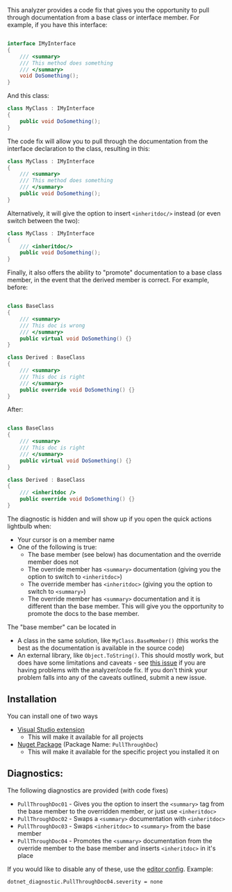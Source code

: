 This analyzer provides a code fix that gives you the opportunity to pull through documentation from a base class or interface member.  For example, if you have this interface:

```csharp

interface IMyInterface 
{
    /// <summary>
    /// This method does something
    /// </summary>
    void DoSomething();
}

```

And this class:

```csharp
class MyClass : IMyInterface
{
    public void DoSomething();
}
```

The code fix will allow you to pull through the documentation from the interface declaration to the class, resulting in this:

```csharp
class MyClass : IMyInterface
{
    /// <summary>
    /// This method does something
    /// </summary>
    public void DoSomething();
}
```

Alternatively, it will give the option to insert `<inheritdoc/>` instead (or even switch between the two):
```csharp
class MyClass : IMyInterface
{
    /// <inheritdoc/>
    public void DoSomething();
}
```

Finally, it also offers the ability to "promote" documentation to a base class member, in the event that the derived member is correct.  For example, before:
```csharp

class BaseClass
{
    /// <summary>
    /// This doc is wrong
    /// </summary>
    public virtual void DoSomething() {}
}

class Derived : BaseClass
{
    /// <summary>
    /// This doc is right
    /// </summary>
    public override void DoSomething() {}
}

```

After:
```csharp

class BaseClass
{
    /// <summary>
    /// This doc is right
    /// </summary>
    public virtual void DoSomething() {}
}

class Derived : BaseClass
{
    /// <inheritdoc />
    public override void DoSomething() {}
}

```

The diagnostic is hidden and will show up if you open the quick actions lightbulb when:
- Your cursor is on a member name
- One of the following is true:
  - The base member (see below) has documentation and the override member does not
  - The override member has `<summary>` documentation (giving you the option to switch to `<inheritdoc>`)
  - The override member has `<inheritdoc>` (giving you the option to switch to `<summary>`)
  - The override member has `<summary>` documentation and it is different than the base member.  This will give you the opportunity to promote the docs to the base member.

The "base member" can be located in
  - A class in the same solution, like `MyClass.BaseMember()` (this works the best as the documentation is available in the source code)
  - An external library, like `Object.ToString()`.  This should mostly work, but does have some limitations and caveats - see [this issue](https://github.com/someguy20336/PullThroughDoc/issues/12) if you are having problems with the analyzer/code fix.  If you don't think your problem falls into any of the caveats outlined, submit a new issue.

## Installation

You can install one of two ways
- [Visual Studio extension](https://marketplace.visualstudio.com/items?itemName=someguy20336.PullThroughDoc)
  - This will make it available for all projects
- [Nuget Package](https://www.nuget.org/packages/PullThroughDoc/) (Package Name: `PullThroughDoc`)
  - This will make it available for the specific project you installed it on

## Diagnostics:
The following diagnostics are provided (with code fixes)
- `PullThroughDoc01` - Gives you the option to insert the `<summary>` tag from the base member to the overridden member, or just use `<inheritdoc>`
- `PullThroughDoc02` - Swaps a `<summary>` documentation with `<inheritdoc>`
- `PullThroughDoc03` - Swaps `<inheritdoc>` to `<summary>` from the base member
- `PullThroughDoc04` - Promotes the `<summary>` documentation from the override member to the base member and inserts `<inheritdoc>` in it's place

If you would like to disable any of these, use the [editor config](https://learn.microsoft.com/en-us/dotnet/fundamentals/code-analysis/configuration-options#severity-level).  Example:
```
dotnet_diagnostic.PullThroughDoc04.severity = none
```